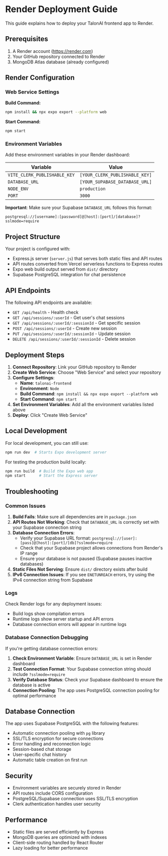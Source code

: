 # Render Deployment Guide

This guide explains how to deploy your TalonAI frontend app to Render.

## Prerequisites

1. A Render account (https://render.com)
2. Your GitHub repository connected to Render
3. MongoDB Atlas database (already configured)

## Render Configuration

### Web Service Settings

**Build Command:**
```bash
npm install && npx expo export --platform web
```

**Start Command:**
```bash
npm start
```

### Environment Variables

Add these environment variables in your Render dashboard:

| Variable | Value |
|----------|--------|
| `VITE_CLERK_PUBLISHABLE_KEY` | `[YOUR_CLERK_PUBLISHABLE_KEY]` |
| `DATABASE_URL` | `[YOUR_SUPABASE_DATABASE_URL]` |
| `NODE_ENV` | `production` |
| `PORT` | `3000` |

**Important**: Make sure your Supabase `DATABASE_URL` follows this format:
```
postgresql://[username]:[password]@[host]:[port]/[database]?sslmode=require
```

## Project Structure

Your project is configured with:
- Express.js server (`server.js`) that serves both static files and API routes
- API routes converted from Vercel serverless functions to Express routes
- Expo web build output served from `dist/` directory
- Supabase PostgreSQL integration for chat persistence

## API Endpoints

The following API endpoints are available:

- `GET /api/health` - Health check
- `GET /api/sessions/:userId` - Get user's chat sessions
- `GET /api/sessions/:userId/:sessionId` - Get specific session
- `POST /api/sessions/:userId` - Create new session
- `PUT /api/sessions/:userId/:sessionId` - Update session
- `DELETE /api/sessions/:userId/:sessionId` - Delete session

## Deployment Steps

1. **Connect Repository**: Link your GitHub repository to Render
2. **Create Web Service**: Choose "Web Service" and select your repository
3. **Configure Settings**:
   - **Name**: `talonai-frontend`
   - **Environment**: `Node`
   - **Build Command**: `npm install && npx expo export --platform web`
   - **Start Command**: `npm start`
4. **Set Environment Variables**: Add all the environment variables listed above
5. **Deploy**: Click "Create Web Service"

## Local Development

For local development, you can still use:
```bash
npm run dev  # Starts Expo development server
```

For testing the production build locally:
```bash
npm run build  # Build the Expo web app
npm start      # Start the Express server
```

## Troubleshooting

### Common Issues

1. **Build Fails**: Make sure all dependencies are in `package.json`
2. **API Routes Not Working**: Check that `DATABASE_URL` is correctly set with your Supabase connection string
3. **Database Connection Errors**: 
   - Verify your Supabase URL format: `postgresql://[user]:[pass]@[host]:[port]/[db]?sslmode=require`
   - Check that your Supabase project allows connections from Render's IP range
   - Ensure your database is not paused (Supabase pauses inactive databases)
4. **Static Files Not Serving**: Ensure `dist/` directory exists after build
5. **IPv6 Connection Issues**: If you see `ENETUNREACH` errors, try using the IPv4 connection string from Supabase

### Logs

Check Render logs for any deployment issues:
- Build logs show compilation errors
- Runtime logs show server startup and API errors
- Database connection errors will appear in runtime logs

### Database Connection Debugging

If you're getting database connection errors:

1. **Check Environment Variable**: Ensure `DATABASE_URL` is set in Render dashboard
2. **Test Connection Format**: Your Supabase connection string should include `?sslmode=require`
3. **Verify Database Status**: Check your Supabase dashboard to ensure the database is active
4. **Connection Pooling**: The app uses PostgreSQL connection pooling for optimal performance

## Database Connection

The app uses Supabase PostgreSQL with the following features:
- Automatic connection pooling with `pg` library
- SSL/TLS encryption for secure connections
- Error handling and reconnection logic
- Session-based chat storage
- User-specific chat history
- Automatic table creation on first run

## Security

- Environment variables are securely stored in Render
- API routes include CORS configuration
- PostgreSQL/Supabase connection uses SSL/TLS encryption
- Clerk authentication handles user security

## Performance

- Static files are served efficiently by Express
- MongoDB queries are optimized with indexes
- Client-side routing handled by React Router
- Lazy loading for better performance 